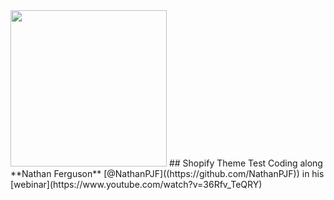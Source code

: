 <img src="https://i.imgur.com/3tIQzV3.png" width=250 />
## Shopify Theme Test
Coding along **Nathan Ferguson** [@NathanPJF]((https://github.com/NathanPJF)) in his [webinar](https://www.youtube.com/watch?v=36Rfv_TeQRY)
